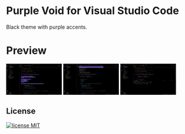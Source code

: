 # Purple Void for Visual Studio Code

Black theme with purple accents.

# Preview
<img src="https://raw.githubusercontent.com/Rejdesu/purpleVoid/main/img/default.jpeg" width="30%"></img> <img src="https://raw.githubusercontent.com/Rejdesu/purpleVoid/main/img/commandPalette.jpeg" width="30%"></img> <img src="https://raw.githubusercontent.com/Rejdesu/purpleVoid/main/img/panelTerminal.jpeg" width="30%"></img>

## License

[![license MIT](https://img.shields.io/github/license/Rejdesu/darkReddit)](https://github.com/Rejdesu/void/blob/main/LICENSE)
